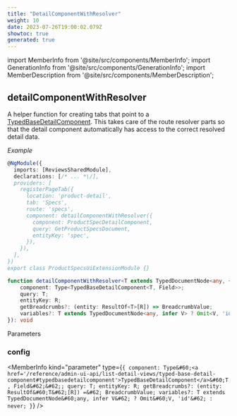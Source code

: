 ```yaml
---
title: "DetailComponentWithResolver"
weight: 10
date: 2023-07-26T19:00:02.079Z
showtoc: true
generated: true
---
```

<!-- This file was generated from the Vendure source. Do not modify. Instead, re-run the "docs:build" script -->
import MemberInfo from '@site/src/components/MemberInfo';
import GenerationInfo from '@site/src/components/GenerationInfo';
import MemberDescription from '@site/src/components/MemberDescription';


## detailComponentWithResolver

<GenerationInfo sourceFile="packages/admin-ui/src/lib/core/src/common/base-detail.component.ts" sourceLine="243" packageName="@vendure/admin-ui" />

A helper function for creating tabs that point to a <a href='/reference/admin-ui-api/list-detail-views/typed-base-detail-component#typedbasedetailcomponent'>TypedBaseDetailComponent</a>. This takes
care of the route resolver parts so that the detail component automatically has access to the
correct resolved detail data.

*Example*

```ts
@NgModule({
  imports: [ReviewsSharedModule],
  declarations: [/* ... *\/],
  providers: [
    registerPageTab({
      location: 'product-detail',
      tab: 'Specs',
      route: 'specs',
      component: detailComponentWithResolver({
        component: ProductSpecDetailComponent,
        query: GetProductSpecsDocument,
        entityKey: 'spec',
      }),
    }),
  ],
})
export class ProductSpecsUiExtensionModule {}
```

```ts title="Signature"
function detailComponentWithResolver<T extends TypedDocumentNode<any, { id: string }>, Field extends keyof ResultOf<T>, R extends Field>(config: {
    component: Type<TypedBaseDetailComponent<T, Field>>;
    query: T;
    entityKey: R;
    getBreadcrumbs?: (entity: ResultOf<T>[R]) => BreadcrumbValue;
    variables?: T extends TypedDocumentNode<any, infer V> ? Omit<V, 'id'> : never;
}): void
```
Parameters

### config

<MemberInfo kind="parameter" type={`{     component: Type&#60;<a href='/reference/admin-ui-api/list-detail-views/typed-base-detail-component#typedbasedetailcomponent'>TypedBaseDetailComponent</a>&#60;T, Field&#62;&#62;;     query: T;     entityKey: R;     getBreadcrumbs?: (entity: ResultOf&#60;T&#62;[R]) =&#62; BreadcrumbValue;     variables?: T extends TypedDocumentNode&#60;any, infer V&#62; ? Omit&#60;V, 'id'&#62; : never; }`} />

